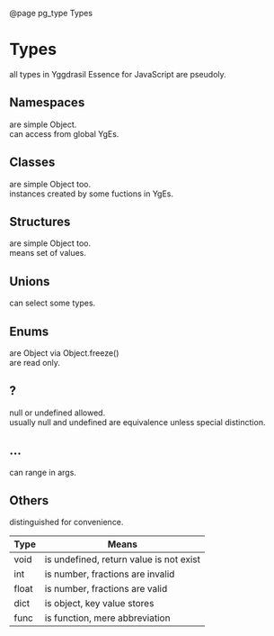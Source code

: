 ﻿@page pg_type Types

# Types

all types in Yggdrasil Essence for JavaScript are pseudoly.  

## Namespaces

are simple Object.  
can access from global YgEs.  

## Classes

are simple Object too.  
instances created by some fuctions in YgEs.  

## Structures

are simple Object too.  
means set of values.  

## Unions 

can select some types.  

## Enums

are Object via Object.freeze()  
are read only.  

## ?

null or undefined allowed.  
usually null and undefined are equivalence unless special distinction.   

## ...

can range in args.  

## Others

distinguished for convenience.  

| Type | Means |
|------|-------|
| void | is undefined, return value is not exist |
| int | is number, fractions are invalid |
| float | is number, fractions are valid |
| dict | is object, key value stores |
| func | is function, mere abbreviation |
